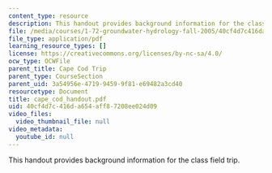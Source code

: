 ```yaml
---
content_type: resource
description: This handout provides background information for the class field trip.
file: /media/courses/1-72-groundwater-hydrology-fall-2005/40cf4d7c416da654aff87208ee024d09_cape_cod_handout.pdf
file_type: application/pdf
learning_resource_types: []
license: https://creativecommons.org/licenses/by-nc-sa/4.0/
ocw_type: OCWFile
parent_title: Cape Cod Trip
parent_type: CourseSection
parent_uid: 3a54956e-4719-9459-9f81-e69482a3cd40
resourcetype: Document
title: cape_cod_handout.pdf
uid: 40cf4d7c-416d-a654-aff8-7208ee024d09
video_files:
  video_thumbnail_file: null
video_metadata:
  youtube_id: null
---
```

This handout provides background information for the class field trip.